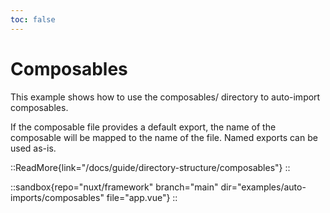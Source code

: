 ```yaml
---
toc: false
---
```


# Composables

This example shows how to use the composables/ directory to auto-import composables.

If the composable file provides a default export, the name of the composable will be mapped to the name of the file. Named exports can be used as-is.

::ReadMore{link="/docs/guide/directory-structure/composables"}
::

::sandbox{repo="nuxt/framework" branch="main" dir="examples/auto-imports/composables" file="app.vue"}
::
